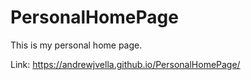 # PersonalHomePage
This is my personal home page.

Link: https://andrewjvella.github.io/PersonalHomePage/
